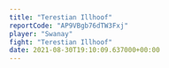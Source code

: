 ```yaml
---
title: "Terestian Illhoof"
reportCode: "AP9VBgb76dTW3Fxj"
player: "Swanay"
fight: "Terestian Illhoof"
date: 2021-08-30T19:10:09.637000+00:00
---
```


